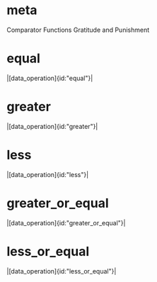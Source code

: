 # meta

Comparator Functions
Gratitude and Punishment

# equal

|[data_operation]{id:"equal"}|

# greater

|[data_operation]{id:"greater"}|

# less

|[data_operation]{id:"less"}|

# greater_or_equal

|[data_operation]{id:"greater_or_equal"}|

# less_or_equal

|[data_operation]{id:"less_or_equal"}|
